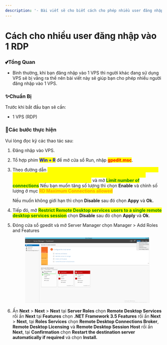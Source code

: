 ```yaml
---
description: '- Bài viết sẽ cho biết cách cho phép nhiều user đăng nhập vào 1 RDP'
---
```


# Cách cho nhiều user đăng nhập vào 1 RDP

### 💕Tổng Quan

* Bình thường, khi bạn đăng nhập vào 1 VPS thì người khác đang sử dụng VPS sẽ bị văng ra thế nên bài viết này sẽ giúp bạn cho phép nhiều người đăng nhập vào 1 VPS.

### ✨Chuẩn Bị

Trước khi bắt đầu bạn sẽ cần:

* 1 VPS (RDP)

### 📑Các bước thực hiện

Vui lòng đọc kỹ các thao tác sau:

1. Đăng nhập vào VPS.
2. Tổ hợp phím <mark style="color:blue;">**Win + R**</mark> để mở cửa sổ Run, nhập <mark style="color:red;">**gpedit.msc**</mark>.
3.  Theo đường dẫn <mark style="color:yellow;">**Computer Configuration > Administrative Templates > Windows Components > Remote Desktop Services > Remote Desktop Session Host > Connections**</mark>  và mở <mark style="color:green;">**Limit number of connections**</mark>                                                                                                                 Nếu bạn muốn tăng số lượng thì chọn **Enable** và chỉnh số lượng ở mục <mark style="color:orange;">**RD Maximum Connections allowed**</mark>&#x20;

    Nếu muốn không giới hạn thì chọn **Disable** sau đó chọn **Appy** và **Ok.**
4. Tiếp đó, mở <mark style="color:green;">**Restrict Remote Desktop services users to a single remote desktop services session**</mark> chọn **Disable** sau đó chọn **Apply** và **Ok**.
5.  Đóng cửa sổ gpedit và mở Server Manager chọn Manager > Add Roles and Features&#x20;

    <figure><img src="../.gitbook/assets/image (2).png" alt=""><figcaption></figcaption></figure>
6. Ấn **Next** > **Next** > **Next** tại **Server Roles** chọn **Remote Desktop Services** rồi ấn **Next** tại **Features** chọn **.NET Framework 3.5 Features** rồi ấn **Next** > **Next**, tại **Roles Services** chọn **Remote Desktop Connections Broker**, **Remote Desktop Licensing** và **Remote Desktop Session Host** rồi ấn **Next**, tại **Confirmation** chọn **Restart the destination server automatically if required** và chọn **Install.**

